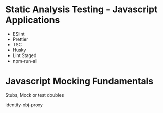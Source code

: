 # Static Analysis Testing - Javascript Applications

- ESlint
- Prettier
- TSC
- Husky
- Lint Staged
- npm-run-all

# Javascript Mocking Fundamentals
Stubs, Mock or test doubles

identity-obj-proxy